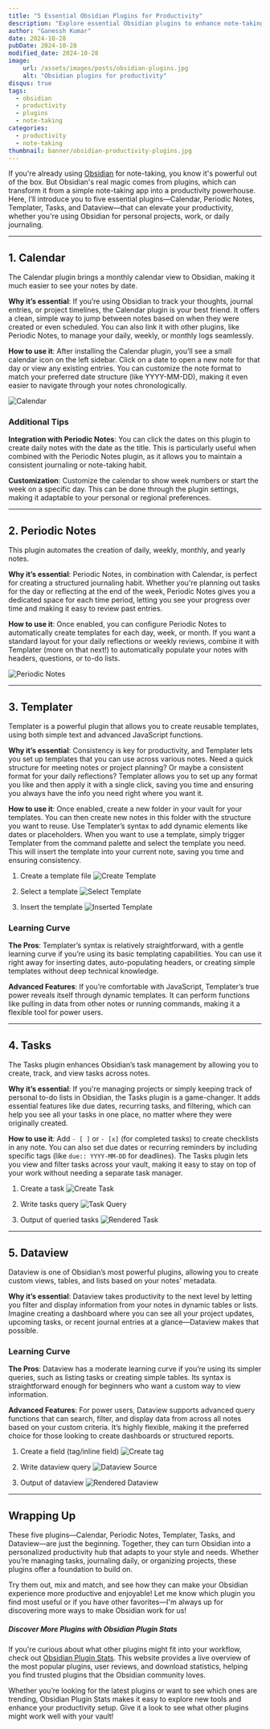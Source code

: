 ```yaml
---
title: "5 Essential Obsidian Plugins for Productivity"
description: "Explore essential Obsidian plugins to enhance note-taking. Learn to use Calendar, Periodic Notes, Templater, Tasks, and Dataview for better organization and productivity."
author: "Ganessh Kumar"
date: 2024-10-28
pubDate: 2024-10-28
modified_date: 2024-10-28
image:
    url: /assets/images/posts/obsidian-plugins.jpg
    alt: "Obsidian plugins for productivity"
disqus: true
tags:
  - obsidian
  - productivity
  - plugins
  - note-taking
categories:
  - productivity
  - note-taking
thumbnail: banner/obsidian-productivity-plugins.jpg
---
```


If you're already using [Obsidian](https://obsidian.md) for note-taking, you know it's powerful out of the box. But Obsidian's real magic comes from plugins, which can transform it from a simple note-taking app into a productivity powerhouse. Here, I’ll introduce you to five essential plugins—Calendar, Periodic Notes, Templater, Tasks, and Dataview—that can elevate your productivity, whether you're using Obsidian for personal projects, work, or daily journaling.

---

## 1. Calendar

The Calendar plugin brings a monthly calendar view to Obsidian, making it much easier to see your notes by date.

**Why it’s essential**: If you’re using Obsidian to track your thoughts, journal entries, or project timelines, the Calendar plugin is your best friend. It offers a clean, simple way to jump between notes based on when they were created or even scheduled. You can also link it with other plugins, like Periodic Notes, to manage your daily, weekly, or monthly logs seamlessly.

**How to use it**: After installing the Calendar plugin, you’ll see a small calendar icon on the left sidebar. Click on a date to open a new note for that day or view any existing entries. You can customize the note format to match your preferred date structure (like YYYY-MM-DD), making it even easier to navigate through your notes chronologically.

![Calendar](/assets/images/2024-10-28-5-essential-obsidian-plugins-for-productivity/calendar.png)

### Additional Tips

**Integration with Periodic Notes**: You can click the dates on this plugin to create daily notes with the date as the title. This is particularly useful when combined with the Periodic Notes plugin, as it allows you to maintain a consistent journaling or note-taking habit.

**Customization**: Customize the calendar to show week numbers or start the week on a specific day. This can be done through the plugin settings, making it adaptable to your personal or regional preferences.

---

## 2. Periodic Notes

This plugin automates the creation of daily, weekly, monthly, and yearly notes.

**Why it’s essential**: Periodic Notes, in combination with Calendar, is perfect for creating a structured journaling habit. Whether you're planning out tasks for the day or reflecting at the end of the week, Periodic Notes gives you a dedicated space for each time period, letting you see your progress over time and making it easy to review past entries.

**How to use it**: Once enabled, you can configure Periodic Notes to automatically create templates for each day, week, or month. If you want a standard layout for your daily reflections or weekly reviews, combine it with Templater (more on that next!) to automatically populate your notes with headers, questions, or to-do lists.

![Periodic Notes](/assets/images/2024-10-28-5-essential-obsidian-plugins-for-productivity/periodic-notes.png)


---

## 3. Templater

Templater is a powerful plugin that allows you to create reusable templates, using both simple text and advanced JavaScript functions.

**Why it’s essential**: Consistency is key for productivity, and Templater lets you set up templates that you can use across various notes. Need a quick structure for meeting notes or project planning? Or maybe a consistent format for your daily reflections? Templater allows you to set up any format you like and then apply it with a single click, saving you time and ensuring you always have the info you need right where you want it.

**How to use it**: Once enabled, create a new folder in your vault for your templates. You can then create new notes in this folder with the structure you want to reuse. Use Templater’s syntax to add dynamic elements like dates or placeholders. When you want to use a template, simply trigger Templater from the command palette and select the template you need. This will insert the template into your current note, saving you time and ensuring consistency.

1. Create a template file
![Create Template](/assets/images/2024-10-28-5-essential-obsidian-plugins-for-productivity/create-template.png)

2. Select a template
![Select Template](/assets/images/2024-10-28-5-essential-obsidian-plugins-for-productivity/select-template.png)

3. Insert the template
![Inserted Template](/assets/images/2024-10-28-5-essential-obsidian-plugins-for-productivity/inserted-template.png)

### Learning Curve

**The Pros**: Templater’s syntax is relatively straightforward, with a gentle learning curve if you’re using its basic templating capabilities. You can use it right away for inserting dates, auto-populating headers, or creating simple templates without deep technical knowledge.

**Advanced Features**: If you’re comfortable with JavaScript, Templater’s true power reveals itself through dynamic templates. It can perform functions like pulling in data from other notes or running commands, making it a flexible tool for power users.

---

## 4. Tasks

The Tasks plugin enhances Obsidian’s task management by allowing you to create, track, and view tasks across notes.

**Why it’s essential**: If you're managing projects or simply keeping track of personal to-do lists in Obsidian, the Tasks plugin is a game-changer. It adds essential features like due dates, recurring tasks, and filtering, which can help you see all your tasks in one place, no matter where they were originally created.

**How to use it**: Add `- [ ]` or `- [x]` (for completed tasks) to create checklists in any note. You can also set due dates or recurring reminders by including specific tags (like `due:: YYYY-MM-DD` for deadlines). The Tasks plugin lets you view and filter tasks across your vault, making it easy to stay on top of your work without needing a separate task manager.

1. Create a task
![Create Task](/assets/images/2024-10-28-5-essential-obsidian-plugins-for-productivity/create-task.png)

2. Write tasks query
![Task Query](/assets/images/2024-10-28-5-essential-obsidian-plugins-for-productivity/tasks-query.png)

3. Output of queried tasks
![Rendered Task](/assets/images/2024-10-28-5-essential-obsidian-plugins-for-productivity/rendered-tasks.png)

---

## 5. Dataview

Dataview is one of Obsidian’s most powerful plugins, allowing you to create custom views, tables, and lists based on your notes' metadata.

**Why it’s essential**: Dataview takes productivity to the next level by letting you filter and display information from your notes in dynamic tables or lists. Imagine creating a dashboard where you can see all your project updates, upcoming tasks, or recent journal entries at a glance—Dataview makes that possible.

### Learning Curve

**The Pros**: Dataview has a moderate learning curve if you’re using its simpler queries, such as listing tasks or creating simple tables. Its syntax is straightforward enough for beginners who want a custom way to view information.

**Advanced Features**: For power users, Dataview supports advanced query functions that can search, filter, and display data from across all notes based on your custom criteria. It’s highly flexible, making it the preferred choice for those looking to create dashboards or structured reports.

1. Create a field (tag/inline field)
![Create tag](/assets/images/2024-10-28-5-essential-obsidian-plugins-for-productivity/tags.png)

2. Write dataview query
![Dataview Source](/assets/images/2024-10-28-5-essential-obsidian-plugins-for-productivity/dataview-source.png)

3. Output of dataview
![Rendered Dataview](/assets/images/2024-10-28-5-essential-obsidian-plugins-for-productivity/rendered-dataview.png)

---

## Wrapping Up

These five plugins—Calendar, Periodic Notes, Templater, Tasks, and Dataview—are just the beginning. Together, they can turn Obsidian into a personalized productivity hub that adapts to your style and needs. Whether you’re managing tasks, journaling daily, or organizing projects, these plugins offer a foundation to build on.

Try them out, mix and match, and see how they can make your Obsidian experience more productive and enjoyable! Let me know which plugin you find most useful or if you have other favorites—I'm always up for discovering more ways to make Obsidian work for us!


##### Discover More Plugins with Obsidian Plugin Stats

If you're curious about what other plugins might fit into your workflow, check out [Obsidian Plugin Stats](https://www.obsidianstats.com/). This website provides a live overview of the most popular plugins, user reviews, and download statistics, helping you find trusted plugins that the Obsidian community loves. 

Whether you’re looking for the latest plugins or want to see which ones are trending, Obsidian Plugin Stats makes it easy to explore new tools and enhance your productivity setup. Give it a look to see what other plugins might work well with your vault!
